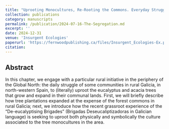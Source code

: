 ```yaml
---
title: "Uprooting Monocultures, Re-Rooting the Commons. Everyday Struggles against Eucalyptus Tree Plantations in Rural Galicia"
collection: publications
category: manuscripts
permalink: /publication/2024-07-16-The-Segregation.md
excerpt: ''
date: 2024-12-31
venue: 'Insurgent Ecologies'
paperurl: 'https://fernwoodpublishing.ca/files/Insurgent_Ecologies-Ex.pdf'
citation: 
---
```


## Abstract

In this chapter, we engage with a particular rural initiative in the periphery of the Global North: the daily struggle of some communities in rural Galicia, in north-western Spain, to (literally) uproot the eucalyptus and acacia trees that grow and expand in their communal lands. First, we will briefly describe how tree plantations expanded at the expense of the forest commons in rural Galicia; next, we introduce how the recent grassroot experience of the “De-eucalyptising Brigades” (Brigadas Deseucaliptizadoras in Galician language) is seeking to uproot both physically and symbolically the culture associated to the tree monocultures in the area.
